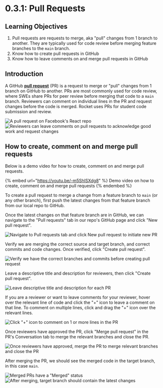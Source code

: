 # 0.3.1: Pull Requests

## Learning Objectives

1. Pull requests are requests to merge, aka "pull" changes from 1 branch to another. They are typically used for code review before merging feature branches to the `main` branch.
2. Know how to create pull requests in GitHub
3. Know how to leave comments on and merge pull requests in GitHub

## Introduction

A GitHub [**pull request**](https://docs.github.com/en/free-pro-team@latest/github/collaborating-with-issues-and-pull-requests/about-pull-requests) (PR) is a request to merge or "pull" changes from 1 branch on GitHub to another. PRs are most commonly used for code review, where SWEs share PRs for peer review before merging that code to a `main` branch. Reviewers can comment on individual lines in the PR and request changes before the code is merged. Rocket uses PRs for student code submission and review.

![A pull request on Facebook's React repo](<../../.gitbook/assets/0.3.1 - Pull Requests - 2 - Sample PR.png>) ![Reviewers can leave comments on pull requests to acknowledge good work and request changes](<../../.gitbook/assets/0.3.1 - Pull Requests - 2 - Sample PR Comment.png>)

## How to create, comment on and merge pull requests

Below is a demo video for how to create, comment on and merge pull requests.

{% embed url="https://youtu.be/-m5ShISXdg8" %}
Demo video on how to create, comment on and merge pull requests
{% endembed %}

To create a pull request to merge a change from a feature branch to `main` (or any other branch), first push the latest changes from that feature branch from our local repo to GitHub.

Once the latest changes on that feature branch are in GitHub, we can navigate to the "Pull requests" tab in our repo's GitHub page and click "New pull request".

![Navigate to Pull requests tab and click New pull request to initiate new PR](<../../.gitbook/assets/0.3.1 - Pull Requests - 1 - New PR.png>)

Verify we are merging the correct source and target branch, and correct commits and code changes. Once verified, click "Create pull request".

![Verify we have the correct branches and commits before creating pull request](<../../.gitbook/assets/0.3.1 - Pull Requests - 1 - New PR 2.png>)

Leave a descriptive title and description for reviewers, then click "Create pull request".

![Leave descriptive title and description for each PR](<../../.gitbook/assets/0.3.1 - Pull Requests - 1 - New PR 3.png>)

If you are a reviewer or want to leave comments for your reviewer, hover over the relevant line of code and click the "+" icon to leave a comment on that line. To comment on multiple lines, click and drag the "+" icon over the relevant lines.

![Click "+" icon to comment on 1 or more lines in the PR](<../../.gitbook/assets/0.3.1 - Pull Requests - 1 - New PR 4.png>)

Once reviewers have approved the PR, click "Merge pull request" in the PR's Conversation tab to merge the relevant branches and close the PR.

![Once reviewers have approved, merge the PR to merge relevant branches and close the PR](<../../.gitbook/assets/0.3.1 - Pull Requests - 1 - New PR 5.png>)

After merging the PR, we should see the merged code in the target branch, in this case `main`.

![Merged PRs have a "Merged" status](<../../.gitbook/assets/0.3.1 - Pull Requests - 1 - New PR 6.png>) ![After merging, target branch should contain the latest changes](<../../.gitbook/assets/0.3.1 - Pull Requests - 1 - New PR 7.png>)
